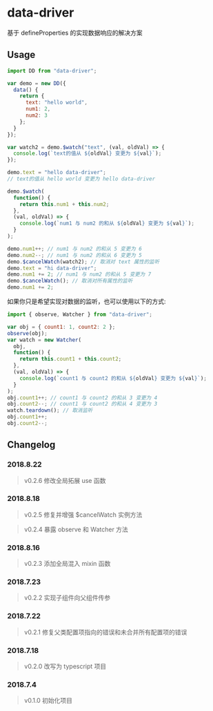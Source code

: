 # data-driver

基于 defineProperties 的实现数据响应的解决方案

## Usage

```js
import DD from "data-driver";

var demo = new DD({
  data() {
    return {
      text: "hello world",
      num1: 2,
      num2: 3
    };
  }
});

var watch2 = demo.$watch("text", (val, oldVal) => {
  console.log(`text的值从 ${oldVal} 变更为 ${val}`);
});

demo.text = "hello data-driver";
// text的值从 hello world 变更为 hello data-driver

demo.$watch(
  function() {
    return this.num1 + this.num2;
  },
  (val, oldVal) => {
    console.log(`num1 与 num2 的和从 ${oldVal} 变更为 ${val}`);
  }
);

demo.num1++; // num1 与 num2 的和从 5 变更为 6
demo.num2--; // num1 与 num2 的和从 6 变更为 5
demo.$cancelWatch(watch2); // 取消对 text 属性的监听
demo.text = "hi data-driver";
demo.num1 += 2; // num1 与 num2 的和从 5 变更为 7
demo.$cancelWatch(); // 取消对所有属性的监听
demo.num1 += 2;
```

如果你只是希望实现对数据的监听，也可以使用以下的方式:

```js
import { observe, Watcher } from "data-driver";

var obj = { count1: 1, count2: 2 };
observe(obj);
var watch = new Watcher(
  obj,
  function() {
    return this.count1 + this.count2;
  },
  (val, oldVal) => {
    console.log(`count1 与 count2 的和从 ${oldVal} 变更为 ${val}`);
  }
);
obj.count1++; // count1 与 count2 的和从 3 变更为 4
obj.count2--; // count1 与 count2 的和从 4 变更为 3
watch.teardown(); // 取消监听
obj.count1++;
obj.count2--;
```

## Changelog

### 2018.8.22
> v0.2.6 修改全局拓展 use 函数

### 2018.8.18
> v0.2.5 修复并增强 $cancelWatch 实例方法 

> v0.2.4 暴露 observe 和 Watcher 方法

### 2018.8.16

> v0.2.3 添加全局混入 mixin 函数

### 2018.7.23

> v0.2.2 实现子组件向父组件传参

### 2018.7.22

> v0.2.1 修复父类配置项指向的错误和未合并所有配置项的错误

### 2018.7.18

> v0.2.0 改写为 typescript 项目

### 2018.7.4

> v0.1.0 初始化项目
